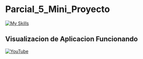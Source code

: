 # Parcial_5_Mini_Proyecto
[![My Skills](https://skillicons.dev/icons?i=html,bootstrap,laravel,mysql,php)](https://skillicons.dev)

## Visualizacion de Aplicacion Funcionando
<a href="https://youtu.be/XguK9COR38A"><img alt="YouTube" src="https://img.shields.io/badge/YouTube-LINK-red"></a>